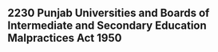 ## 2230 Punjab Universities and Boards of Intermediate and Secondary Education Malpractices Act 1950

